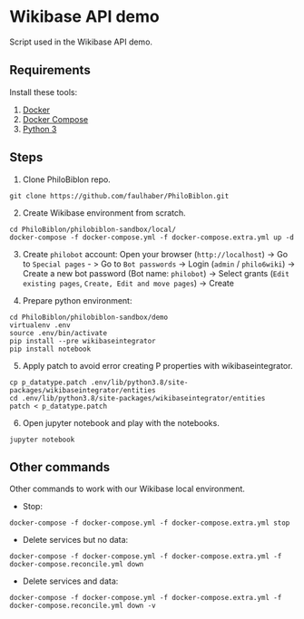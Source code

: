 # Wikibase API demo

Script used in the Wikibase API demo.

## Requirements

Install these tools:

1. [Docker](https://docs.docker.com/get-docker/)
2. [Docker Compose](https://docs.docker.com/compose/install/)
3. [Python 3](https://www.python.org/downloads/)

## Steps

1. Clone PhiloBiblon repo.
```
git clone https://github.com/faulhaber/PhiloBiblon.git
```
2. Create Wikibase environment from scratch.
```
cd PhiloBiblon/philobiblon-sandbox/local/
docker-compose -f docker-compose.yml -f docker-compose.extra.yml up -d
```
3. Create `philobot` account: 
     Open your browser (`http://localhost`) -> Go to `Special pages` - > Go to `Bot passwords` -> Login (`admin` / `philo6wiki`) -> Create a new bot password  (Bot name: `philobot`) -> Select grants (`Edit existing pages`, `Create, Edit and move pages`) -> Create

4. Prepare python environment:
```
cd PhiloBiblon/philobiblon-sandbox/demo
virtualenv .env
source .env/bin/activate
pip install --pre wikibaseintegrator
pip install notebook
```
5. Apply patch to avoid error creating P properties with wikibaseintegrator.
```
cp p_datatype.patch .env/lib/python3.8/site-packages/wikibaseintegrator/entities
cd .env/lib/python3.8/site-packages/wikibaseintegrator/entities
patch < p_datatype.patch
```
6. Open jupyter notebook and play with the notebooks.
```
jupyter notebook
```

## Other commands

Other commands to work with our Wikibase local environment.

* Stop:
```
docker-compose -f docker-compose.yml -f docker-compose.extra.yml stop
```
* Delete services but no data:
```
docker-compose -f docker-compose.yml -f docker-compose.extra.yml -f docker-compose.reconcile.yml down
```
* Delete services and data:
```
docker-compose -f docker-compose.yml -f docker-compose.extra.yml -f docker-compose.reconcile.yml down -v
```
